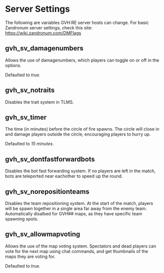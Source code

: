 # Server Settings

The following are variables GVH:RE server hosts can change. For basic Zandronum server settings, check this site: https://wiki.zandronum.com/DMFlags

## gvh_sv_damagenumbers
Allows the use of damagenumbers, which players can toggle on or off in the options.

Defaulted to *true*.

## gvh_sv_notraits
Disables the trait system in TLMS.

## gvh_sv_timer
The time (in minutes) before the circle of fire spawns. The circle will close in and damage players outside the circle, encouraging players to hurry up.

Defaulted to *15 minutes*.

## gvh_sv_dontfastforwardbots
Disables the bot fast forwarding system. If no players are left in the match, bots are teleported near eachother to speed up the round.

## gvh_sv_norepositionteams
Disables the team repositioning system. At the start of the match, players will be spawn together in a single area far away from the enemy team. Automatically disalbed for GVH## maps, as they have specific team spawning spots.

## gvh_sv_allowmapvoting
Allows the use of the map voting system. Spectators and dead players can vote for the next map using chat commands, and get thumbnails of the maps they are voting for.

Defaulted to *true*.
